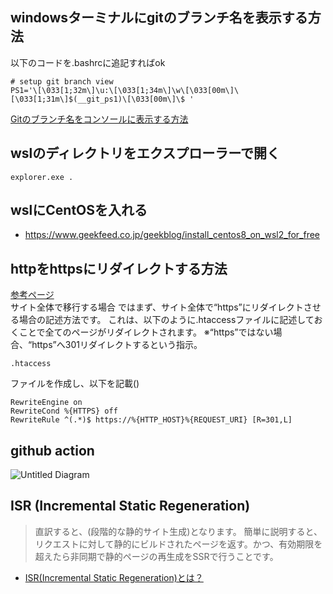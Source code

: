 ## windowsターミナルにgitのブランチ名を表示する方法
以下のコードを.bashrcに追記すればok
```
# setup git branch view
PS1='\[\033[1;32m\]\u:\[\033[1;34m\]\w\[\033[00m\]\[\033[1;31m\]$(__git_ps1)\[\033[00m\]\$ '
```
[Gitのブランチ名をコンソールに表示する方法](https://qiita.com/daijinload/items/2bb0031a706ce347aca6)

## wslのディレクトリをエクスプローラーで開く
```
explorer.exe .
```

## wslにCentOSを入れる
- https://www.geekfeed.co.jp/geekblog/install_centos8_on_wsl2_for_free

## httpをhttpsにリダイレクトする方法
[参考ページ](https://keywordfinder.jp/blog/seo/http-https-redirect/#htaccess)  
サイト全体で移行する場合
ではまず、サイト全体で“https”にリダイレクトさせる場合の記述方法です。
これは、以下のように.htaccessファイルに記述しておくことで全てのページがリダイレクトされます。
※“https”ではない場合、“https”へ301リダイレクトするという指示。
```
.htaccess
```
ファイルを作成し、以下を記載()
```
RewriteEngine on
RewriteCond %{HTTPS} off
RewriteRule ^(.*)$ https://%{HTTP_HOST}%{REQUEST_URI} [R=301,L]
```
## github action

![Untitled Diagram](https://user-images.githubusercontent.com/70890327/117373592-7dca3300-af06-11eb-8228-1f12269595f7.png)

## ISR (Incremental Static Regeneration)
> 直訳すると、(段階的な静的サイト生成)となります。
> 簡単に説明すると、リクエストに対して静的にビルドされたページを返す。かつ、有効期限を超えたら非同期で静的ページの再生成をSSRで行うことです。

- [ISR(Incremental Static Regeneration)とは？](https://qiita.com/yoshii0110/items/db707ed61030c01c2353)
